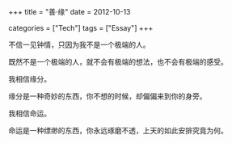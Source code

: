 +++
title = "善·缘"
date = 2012-10-13

categories = ["Tech"]
tags = ["Essay"]
+++

不信一见钟情，只因为我不是一个极端的人。

既然不是一个极端的人，就不会有极端的想法，也不会有极端的感受。

我相信缘分。

缘分是一种奇妙的东西，你不想的时候，却偏偏来到你的身旁。

我相信命运。

命运是一种缥缈的东西，你永远琢磨不透，上天的如此安排究竟为何。

